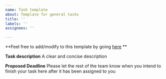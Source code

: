 ```yaml
---
name: Task template
about: Template for general tasks
title: ''
labels: ''
assignees: ''

---
```


**Feel free to add/modify to this template by going [here](https://github.com/CollActionteam/collaction_design/issues/templates/edit) **

**Task description**
A clear and concise description

**Proposed Deadline**
Please let the rest of the team know when you intend to finish your task here after it has been assigned to you
